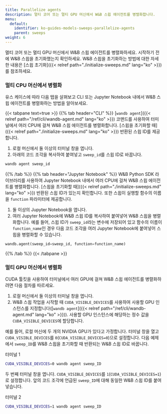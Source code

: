 ```yaml
---
title: Parallelize agents
description: 멀티 코어 또는 멀티 GPU 머신에서 W&B 스윕 에이전트를 병렬화합니다.
menu:
  default:
    identifier: ko-guides-models-sweeps-parallelize-agents
    parent: sweeps
weight: 6
---
```


멀티 코어 또는 멀티 GPU 머신에서 W&B 스윕 에이전트를 병렬화하세요. 시작하기 전에 W&B 스윕을 초기화했는지 확인하세요. W&B 스윕을 초기화하는 방법에 대한 자세한 내용은 [스윕 초기화]({{< relref path="./initialize-sweeps.md" lang="ko" >}})를 참조하세요.

### 멀티 CPU 머신에서 병렬화

유스 케이스에 따라 다음 탭을 살펴보고 CLI 또는 Jupyter Notebook 내에서 W&B 스윕 에이전트를 병렬화하는 방법을 알아보세요.

{{< tabpane text=true >}}
  {{% tab header="CLI" %}}
[`wandb agent`]({{< relref path="/ref/cli/wandb-agent.md" lang="ko" >}}) 코맨드를 사용하여 터미널에서 여러 CPU에 걸쳐 W&B 스윕 에이전트를 병렬화합니다. [스윕을 초기화할 때]({{< relref path="./initialize-sweeps.md" lang="ko" >}}) 반환된 스윕 ID를 제공합니다.

1. 로컬 머신에서 둘 이상의 터미널 창을 엽니다.
2. 아래의 코드 조각을 복사하여 붙여넣고 `sweep_id`를 스윕 ID로 바꿉니다.

```bash
wandb agent sweep_id
```  
  {{% /tab %}}
  {{% tab header="Jupyter Notebook" %}}
W&B Python SDK 라이브러리를 사용하여 Jupyter Notebook 내에서 여러 CPU에 걸쳐 W&B 스윕 에이전트를 병렬화합니다. [스윕을 초기화할 때]({{< relref path="./initialize-sweeps.md" lang="ko" >}}) 반환된 스윕 ID가 있는지 확인합니다. 또한 스윕이 실행할 함수의 이름을 `function` 파라미터에 제공합니다.

1. 둘 이상의 Jupyter Notebook을 엽니다.
2. 여러 Jupyter Notebook에 W&B 스윕 ID를 복사하여 붙여넣어 W&B 스윕을 병렬화합니다. 예를 들어, 스윕 ID가 `sweep_id`라는 변수에 저장되어 있고 함수의 이름이 `function_name`인 경우 다음 코드 조각을 여러 Jupyter Notebook에 붙여넣어 스윕을 병렬화할 수 있습니다.

```python
wandb.agent(sweep_id=sweep_id, function=function_name)
```  
  {{% /tab %}}
{{< /tabpane >}}

### 멀티 GPU 머신에서 병렬화

CUDA 툴킷을 사용하여 터미널에서 여러 GPU에 걸쳐 W&B 스윕 에이전트를 병렬화하려면 다음 절차를 따르세요.

1. 로컬 머신에서 둘 이상의 터미널 창을 엽니다.
2. W&B 스윕 작업을 시작할 때 `CUDA_VISIBLE_DEVICES`를 사용하여 사용할 GPU 인스턴스를 지정합니다([`wandb agent`]({{< relref path="/ref/cli/wandb-agent.md" lang="ko" >}})). 사용할 GPU 인스턴스에 해당하는 정수 값을 `CUDA_VISIBLE_DEVICES`에 할당합니다.

예를 들어, 로컬 머신에 두 개의 NVIDIA GPU가 있다고 가정합니다. 터미널 창을 열고 `CUDA_VISIBLE_DEVICES`를 `0`(`CUDA_VISIBLE_DEVICES=0`)으로 설정합니다. 다음 예제에서 `sweep_ID`를 W&B 스윕을 초기화할 때 반환되는 W&B 스윕 ID로 바꿉니다.

터미널 1

```bash
CUDA_VISIBLE_DEVICES=0 wandb agent sweep_ID
```

두 번째 터미널 창을 엽니다. `CUDA_VISIBLE_DEVICES`를 `1`(`CUDA_VISIBLE_DEVICES=1`)로 설정합니다. 앞의 코드 조각에 언급된 `sweep_ID`에 대해 동일한 W&B 스윕 ID를 붙여넣습니다.

터미널 2

```bash
CUDA_VISIBLE_DEVICES=1 wandb agent sweep_ID
```
